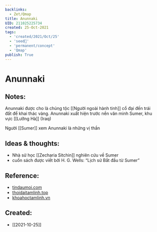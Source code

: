 ```yaml
---
backlinks:
  - Zet/Qmap
title: Anunnaki
UID: 211025225734
created: 25-Oct-2021
tags:
  - 'created/2021/Oct/25'
  - 'seed🥜'
  - 'permanent/concept'
  - 'Qmap'
publish: True
---
```

# Anunnaki

## Notes:
Anunnaki được cho là chủng tộc [[Người ngoài hành tinh]] cổ đại đến trái đất để khai thác vàng. Anunnaki xuất hiện trước nền văn minh Sumer, khu vực [[Lưỡng Hà]] (Iraq)

Người [[Sumer]] xem Anunnaki là những vị thần

## Ideas & thoughts:
- Nhà sử học [[Zecharia Sitchin]] nghiên cứu về Sumer
- cuốn sách được viết bởi H. G. Wells: “Lịch sử Bắt đầu từ Sumer”

## Reference:
- [tindaumoi.com](https://tindaumoi.com/anunnaki--chung-nguoi-ngoai-hanh-tinh-tung-den-trai-at.html)
- [thoidaitamlinh.top](https://www.thoidaitamlinh.top/2018/11/top-14-su-that-ve-nguoi-ngoai-hanh-tinh-Anunnaki.html)
- [khoahoctamlinh.vn](https://khoahoctamlinh.vn/kham-pha/chinh-phu-iraq-thua-nhan-chung-nguoi-ngoai-hanh-tinh-anunnaki-la-co-that-1330.html)

## Created:
- [[2021-10-25]]

